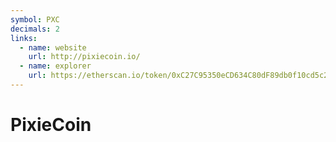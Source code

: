 ```yaml
---
symbol: PXC
decimals: 2
links:
  - name: website
    url: http://pixiecoin.io/
  - name: explorer
    url: https://etherscan.io/token/0xC27C95350eCD634C80dF89db0f10cd5c24B7B11f
---
```


# PixieCoin
